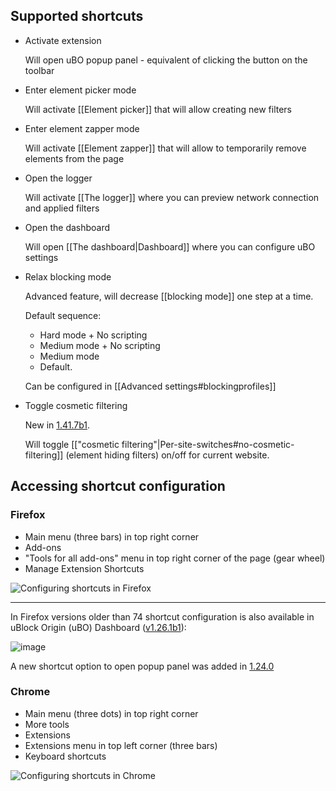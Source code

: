 ## Supported shortcuts

- Activate extension

   Will open uBO popup panel - equivalent of clicking the button on the toolbar

- Enter element picker mode

   Will activate [[Element picker]] that will allow creating new filters

- Enter element zapper mode

   Will activate [[Element zapper]] that will allow to temporarily remove elements from the page

- Open the logger

   Will activate [[The logger]] where you can preview network connection and applied filters

- Open the dashboard

   Will open [[The dashboard|Dashboard]] where you can configure uBO settings

- Relax blocking mode

   Advanced feature, will decrease [[blocking mode]] one step at a time.

   Default sequence:

     - Hard mode + No scripting
     - Medium mode + No scripting
     - Medium mode
     - Default.

   Can be configured in [[Advanced settings#blockingprofiles]]

- Toggle cosmetic filtering

   New in [1.41.7b1](https://github.com/gorhill/uBlock/commit/ad1800fbcaeea30a860871f3179def5c4af1bc45).

   Will toggle [["cosmetic filtering"|Per-site-switches#no-cosmetic-filtering]] (element hiding filters) on/off for current website.

## Accessing shortcut configuration

### Firefox

- Main menu (three bars) in top right corner
- Add-ons
- "Tools for all add-ons" menu in top right corner of the page (gear wheel)
- Manage Extension Shortcuts

![Configuring shortcuts in Firefox](https://user-images.githubusercontent.com/886325/83352569-a9cf5280-a34c-11ea-9e84-9d24c40430ec.gif)

***

In Firefox versions older than 74 shortcut configuration is also available in uBlock Origin (uBO) Dashboard ([v1.26.1b1](https://github.com/gorhill/uBlock/commit/20332c65b4b597d2ba04993fcdcc4ea81dd64fb9)):

![image](https://user-images.githubusercontent.com/886325/64020978-37b6ac80-cb33-11e9-9fee-01a94175c252.png)

A new shortcut option to open popup panel was added in [1.24.0](https://github.com/gorhill/uBlock/commit/e2fdc1b94bee06da77fa45a59395cb7cedfa61ae)

### Chrome

- Main menu (three dots) in top right corner
- More tools
- Extensions
- Extensions menu in top left corner (three bars)
- Keyboard shortcuts

![Configuring shortcuts in Chrome](https://user-images.githubusercontent.com/886325/83352168-11d06980-a34a-11ea-81da-28334a4fa2d7.gif)

